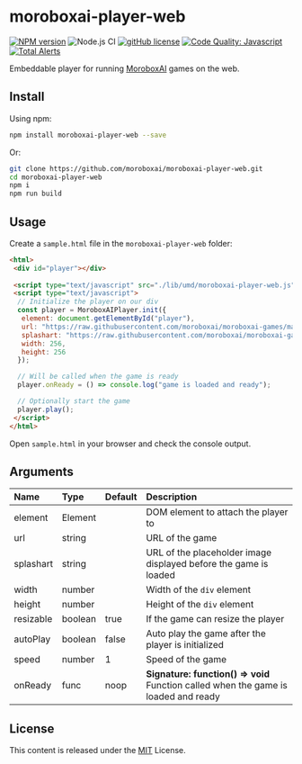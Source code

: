 # moroboxai-player-web

[![NPM version](https://img.shields.io/npm/v/moroboxai-player-web.svg)](https://www.npmjs.com/package/moroboxai-player-web)
![Node.js CI](https://github.com/moroboxai/moroboxai-player-web/workflows/Node.js%20CI/badge.svg)
[![gitHub license](https://img.shields.io/badge/license-MIT-blue.svg)](https://github.com/moroboxai/moroboxai-player-web/blob/master/LICENSE)
[![Code Quality: Javascript](https://img.shields.io/lgtm/grade/javascript/g/moroboxai/moroboxai-player-sdk.svg?logo=lgtm&logoWidth=18)](https://lgtm.com/projects/g/moroboxai/moroboxai-player-web/context:javascript)
[![Total Alerts](https://img.shields.io/lgtm/alerts/g/moroboxai/moroboxai-player-sdk.svg?logo=lgtm&logoWidth=18)](https://lgtm.com/projects/g/moroboxai/moroboxai-player-web/alerts)

Embeddable player for running [MoroboxAI](https://github.com/moroboxai) games on the web.

## Install

Using npm:

```bash
npm install moroboxai-player-web --save
```

Or:

```bash
git clone https://github.com/moroboxai/moroboxai-player-web.git
cd moroboxai-player-web
npm i
npm run build
```

## Usage

Create a `sample.html` file in the `moroboxai-player-web` folder:

```html
<html>
 <div id="player"></div> 
  
 <script type="text/javascript" src="./lib/umd/moroboxai-player-web.js"></script>
 <script type="text/javascript">
  // Initialize the player on our div
  const player = MoroboxAIPlayer.init({
   element: document.getElementById("player"),
   url: "https://raw.githubusercontent.com/moroboxai/moroboxai-games/master/games/pong/",
   splashart: "https://raw.githubusercontent.com/moroboxai/moroboxai-games/master/games/pong/assets/splashart.png",
   width: 256,
   height: 256
  });

  // Will be called when the game is ready
  player.onReady = () => console.log("game is loaded and ready");

  // Optionally start the game
  player.play();
 </script>
</html>
```

Open `sample.html` in your browser and check the console output.

## Arguments

| Name   |      Type      |  Default |  Description |
|:----------|:-------------|:------|:------|
| element | Element || DOM element to attach the player to |
| url | string || URL of the game |
| splashart | string || URL of the placeholder image displayed before the game is loaded |
| width | number || Width of the `div` element |
| height | number || Height of the `div` element |
| resizable | boolean | true | If the game can resize the player |
| autoPlay | boolean | false | Auto play the game after the player is initialized |
| speed | number | 1 | Speed of the game |
| onReady | func | noop | **Signature: function() => void** <br/> Function called when the game is loaded and ready |

## License

This content is released under the [MIT](http://opensource.org/licenses/MIT) License.
